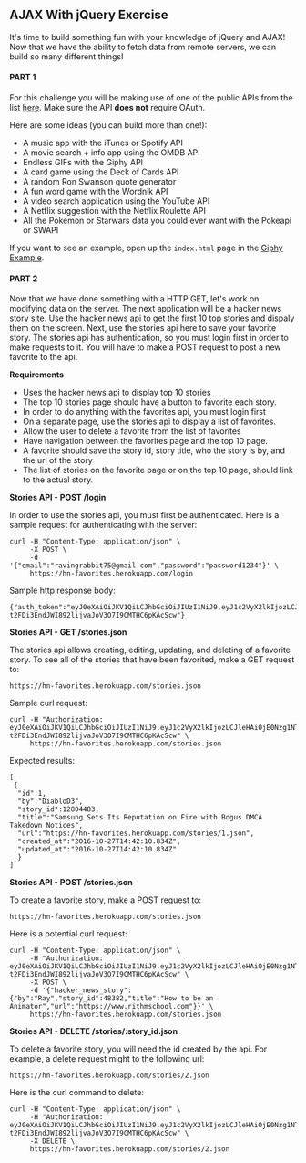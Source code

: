 ## AJAX With jQuery Exercise

It's time to build something fun with your knowledge of jQuery and AJAX! Now that we have the ability to fetch data from remote servers, we can build so many different things! 

#### PART 1

For this challenge you will be making use of one of the public APIs from the list [here](https://github.com/toddmotto/public-apis). Make sure the API **does not** require OAuth. 

Here are some ideas (you can build more than one!):

- A music app with the iTunes or Spotify API
- A movie search + info app using the OMDB API
- Endless GIFs with the Giphy API 
- A card game using the Deck of Cards API
- A random Ron Swanson quote generator
- A fun word game with the Wordnik API
- A video search application using the YouTube API
- A Netflix suggestion with the Netflix Roulette API
- All the Pokemon or Starwars data you could ever want with the Pokeapi or SWAPI

If you want to see an example, open up the `index.html` page in the [Giphy Example](./giphy_example).

#### PART 2

Now that we have done something with a HTTP GET, let's work on modifying data on the server.  The next application will be a hacker news story site.  Use the hacker news api to get the first 10 top stories and dispaly them on the screen.  Next, use the stories api here to save your favorite story.  The stories api has authentication, so you must login first in order to make requests to it.  You will have to make a POST request to post a new favorite to the api.

__Requirements__

* Uses the hacker news api to display top 10 stories
* The top 10 stories page should have a button to favorite each story.
* In order to do anything with the favorites api, you must login first
* On a separate page, use the stories api to display a list of favorites.
* Allow the user to delete a favorite from the list of favorites
* Have navigation between the favorites page and the top 10 page.
* A favorite should save the story id, story title, who the story is by, and the url of the story
* The list of stories on the favorite page or on the top 10 page, should link to the actual story.

__Stories API - POST /login__

In order to use the stories api, you must first be authenticated.  Here is a sample request for authenticating with the server:



```
curl -H "Content-Type: application/json" \
     -X POST \
     -d '{"email":"ravingrabbit75@gmail.com","password":"password1234"}' \
     https://hn-favorites.herokuapp.com/login
```

Sample http response body:

```
{"auth_token":"eyJ0eXAiOiJKV1QiLCJhbGciOiJIUzI1NiJ9.eyJ1c2VyX2lkIjozLCJleHAiOjE0Nzg1NTg5NzZ9.p-t2FDi3EndJWI892lijvaJoV3O7I9CMTHC6pKAcScw"}
```

__Stories API - GET /stories.json__

The stories api allows creating, editing, updating, and deleting of a favorite story.  To see all of the stories that have been favorited, make a GET request to:

```
https://hn-favorites.herokuapp.com/stories.json
```

Sample curl request:

```
curl -H "Authorization: eyJ0eXAiOiJKV1QiLCJhbGciOiJIUzI1NiJ9.eyJ1c2VyX2lkIjozLCJleHAiOjE0Nzg1NTg5NzZ9.p-t2FDi3EndJWI892lijvaJoV3O7I9CMTHC6pKAcScw" \
     https://hn-favorites.herokuapp.com/stories.json
```

Expected results:

```
[
 {
  "id":1,
  "by":"DiabloD3",
  "story_id":12804483,
  "title":"Samsung Sets Its Reputation on Fire with Bogus DMCA Takedown Notices",
  "url":"https://hn-favorites.herokuapp.com/stories/1.json",
  "created_at":"2016-10-27T14:42:10.834Z",
  "updated_at":"2016-10-27T14:42:10.834Z"
  }
]
```

__Stories API - POST /stories.json__

To create a favorite story, make a POST request to:

```
https://hn-favorites.herokuapp.com/stories.json
```

Here is a potential curl request:

```
curl -H "Content-Type: application/json" \
     -H "Authorization: eyJ0eXAiOiJKV1QiLCJhbGciOiJIUzI1NiJ9.eyJ1c2VyX2lkIjozLCJleHAiOjE0Nzg1NTg5NzZ9.p-t2FDi3EndJWI892lijvaJoV3O7I9CMTHC6pKAcScw" \
     -X POST \
     -d '{"hacker_news_story":{"by":"Ray","story_id":48382,"title":"How to be an Animator","url":"https://www.rithmschool.com"}}' \
     https://hn-favorites.herokuapp.com/stories.json
```

__Stories API - DELETE /stories/:story_id.json__

To delete a favorite story, you will need the id created by the api.  For example, a delete request might to the following url:

```
https://hn-favorites.herokuapp.com/stories/2.json
```

Here is the curl command to delete:

```
curl -H "Content-Type: application/json" \
     -H "Authorization: eyJ0eXAiOiJKV1QiLCJhbGciOiJIUzI1NiJ9.eyJ1c2VyX2lkIjozLCJleHAiOjE0Nzg1NTg5NzZ9.p-t2FDi3EndJWI892lijvaJoV3O7I9CMTHC6pKAcScw" \
     -X DELETE \
     https://hn-favorites.herokuapp.com/stories/2.json
```